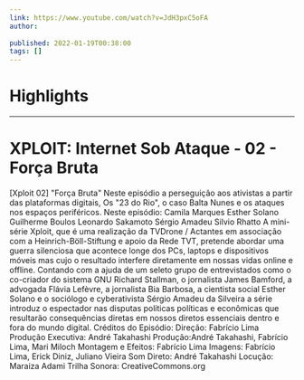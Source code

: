 ```yaml
---
link: https://www.youtube.com/watch?v=JdH3pxC5oFA
author: 
   
published: 2022-01-19T00:38:00
tags: []
---
```

# Highlights


---
# XPLOIT: Internet Sob Ataque - 02 - Força Bruta
[Xploit 02] "Força Bruta" Neste episódio a perseguição aos ativistas a partir das plataformas digitais, Os "23 do Rio", o caso Balta Nunes e os ataques nos espaços periféricos. Neste episódio: Camila Marques Esther Solano Guilherme Boulos Leonardo Sakamoto Sérgio Amadeu Silvio Rhatto A mini-série Xploit, que é uma realização da TVDrone / Actantes em associação com a Heinrich-Böll-Stiftung e apoio da Rede TVT, pretende abordar uma guerra silenciosa que acontece longe dos PCs, laptops e dispositivos móveis mas cujo o resultado interfere diretamente em nossas vidas online e offline. Contando com a ajuda de um seleto grupo de entrevistados como o co-criador do sistema GNU Richard Stallman, o jornalista James Bamford, a advogada Flávia Lefèvre, a jornalista Bia Barbosa, a cientista social Esther Solano e o sociólogo e cyberativista Sérgio Amadeu da Silveira a série introduz o espectador nas disputas políticas políticas e econômicas que resultarão consequências diretas em nossos diretos essenciais dentro e fora do mundo digital. Créditos do Episódio: Direção: Fabrício Lima Produção Executiva: André Takahashi Produção:André Takahashi, Fabrício Lima, Mari Miloch Montagem e Efeitos: Fabrício Lima Imagens: Fabrício Lima, Erick Diniz, Juliano Vieira Som Direto: André Takahashi Locução: Maraiza Adami Trilha Sonora: CreativeCommons.org